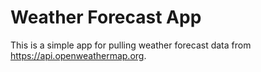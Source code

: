 # Weather Forecast App

This is a simple app for pulling weather forecast data from https://api.openweathermap.org.